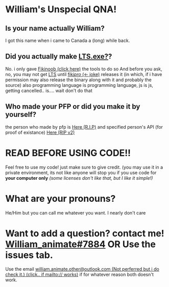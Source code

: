 # William's Unspecial QNA!

## Is your name actually William?
I got this name when i came to Canada a (long) while back. 

## Did you actually make [LTS.exe?](https://youtu.be/Ha-0MIpaieo)?
No. i only gave [Fikinoob (click here)](https://github.com/fikinoob) the tools to do so
And before you ask, no, you may not get [LTS](https://youtu.be/Ha-0MIpaieo) until [fiki](https://github.com/fikinoob)[*pro* (<- joke)](https://github.com/pro) releases it (in which, if i have permission may also release the binary along with it and probably the source)
also programming language is programming language, js is js, getting cancelled.. is.... wait don't do that
## Who made your PFP or did you make it by yourself?
the person who made by pfp is [Here (R.I.P)](https://scratch.mit.edu/alpha_coder) and specified person's API (for proof of existance) [Here (RIP v2)](https://api.scratch.mit.edu/users/aIpha_coder)
# READ BEFORE USING CODE!!
Feel free to use my code! just make sure to give credit. (you may use it in a private environment, its not like anyone will stop you if you use code for **your computer only** *(some licenses don't like that, but I like it simple!)*
# What are your pronouns?
He/Him but you can call me whatever you want. I nearly don't care

# Want to add a question? contact me! [William_animate#7884](https://discord.com/users/720264552285208666) **OR** Use the issues tab.
Use the email [william.animate.other@outlook.com (Not perferred but i do check it.) (click.. if mailto:// works)](mailto://william.animate.other@outlook.com) if for whatever reason both doesn't work.
<!--
# How do i reach you?
[william.animate.other@outlook.com (Not perferred but i do check it. use for rather-low priority) (click.. if mailto:// works)](mailto://william.animate.other@outlook.com) or [William_animate#7884 (Perferred option. but i recommend you do this if you need to reach me quick. (click)](https://discord.com/users/720264552285208666)
Blanked it out as a backup. will remove later
-->
